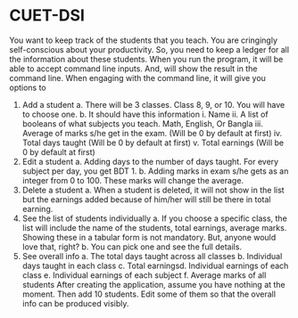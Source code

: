 # CUET-DSI

You want to keep track of the students that you teach. You are cringingly self-conscious
about your productivity. So, you need to keep a ledger for all the information about these
students. When you run the program, it will be able to accept command line inputs. And,
will show the result in the command line. When engaging with the command line, it will
give you options to
1. Add a student
  a. There will be 3 classes. Class 8, 9, or 10. You will have to
  choose one.
  b. It should have this information
      i. Name
      ii. A list of booleans of what subjects you teach. Math,
      English, Or Bangla
      iii. Average of marks s/he get in the exam. (Will be 0 by
      default at first)
      iv. Total days taught (Will be 0 by default at first)
      v. Total earnings (Will be 0 by default at first)
2. Edit a student
  a. Adding days to the number of days taught. For every subject
  per day, you get BDT 1.
  b. Adding marks in exam s/he gets as an integer from 0 to 100.
  These marks will change the average.
3. Delete a student
  a. When a student is deleted, it will not show in the list but
  the earnings added because of him/her will still be there in
  total earning.
4. See the list of students individually
  a. If you choose a specific class, the list will include the
  name of the students, total earnings, average marks. Showing
  these in a tabular form is not mandatory. But, anyone would
  love that, right?
  b. You can pick one and see the full details.
5. See overall info
  a. The total days taught across all classes
  b. Individual days taught in each class
  c. Total earningsd. Individual earnings of each class
  e. Individual earnings of each subject
  f. Average marks of all students
After creating the application, assume you have nothing at the moment. Then add 10 students. Edit some of them so that the overall info can be produced visibly.
